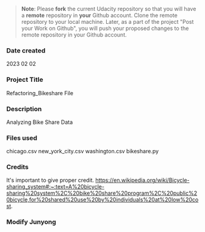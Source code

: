 >**Note**: Please **fork** the current Udacity repository so that you will have a **remote** repository in **your** Github account. Clone the remote repository to your local machine. Later, as a part of the project "Post your Work on Github", you will push your proposed changes to the remote repository in your Github account.

### Date created
2023 02 02

### Project Title
Refactoring_Bikeshare File

### Description
Analyzing Bike Share Data

### Files used
chicago.csv new_york_city.csv washington.csv bikeshare.py

### Credits
It's important to give proper credit. https://en.wikipedia.org/wiki/Bicycle-sharing_system#:~:text=A%20bicycle-sharing%20system%2C%20bike%20share%20program%2C%20public%20bicycle,for%20shared%20use%20by%20individuals%20at%20low%20cost.

### Modify Junyong

